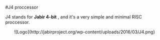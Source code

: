 #J4 proccessor

J4 stands for __Jabir 4-bit__ , and it's a very simple and minimal RISC proccessor. 

<p align="center">![Logo](http://jabirproject.org/wp-content/uploads/2016/03/J4.png)</p>
